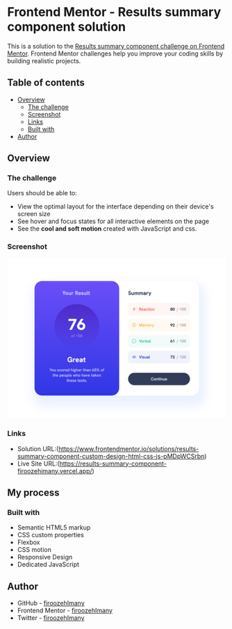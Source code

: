 # Frontend Mentor - Results summary component solution

This is a solution to the [Results summary component challenge on Frontend Mentor](https://www.frontendmentor.io/challenges/results-summary-component-CE_K6s0maV). Frontend Mentor challenges help you improve your coding skills by building realistic projects. 

## Table of contents

- [Overview](#overview)
  - [The challenge](#the-challenge)
  - [Screenshot](#screenshot)
  - [Links](#links)
  - [Built with](#built-with)
- [Author](#author)

## Overview

### The challenge

Users should be able to:

- View the optimal layout for the interface depending on their device's screen size
- See hover and focus states for all interactive elements on the page
- See the **cool and soft motion** created with JavaScript and css.

### Screenshot

![](./assets/design/screenShot.png)


### Links

- Solution URL:(https://www.frontendmentor.io/solutions/results-summary-component-custom-design-html-css-js-pMDpWCSrbn)
- Live Site URL:(https://results-summary-component-firoozehimany.vercel.app/)

## My process

### Built with

- Semantic HTML5 markup
- CSS custom properties
- Flexbox
- CSS motion
- Responsive Design
- Dedicated JavaScript

## Author

- GitHub - [firoozehImany](https://github.com/firoozehImany)
- Frontend Mentor - [firoozehImany](https://www.frontendmentor.io/profile/firoozehImany)
- Twitter - [firoozehImany](https://www.twitter.com/firoozehImany)


